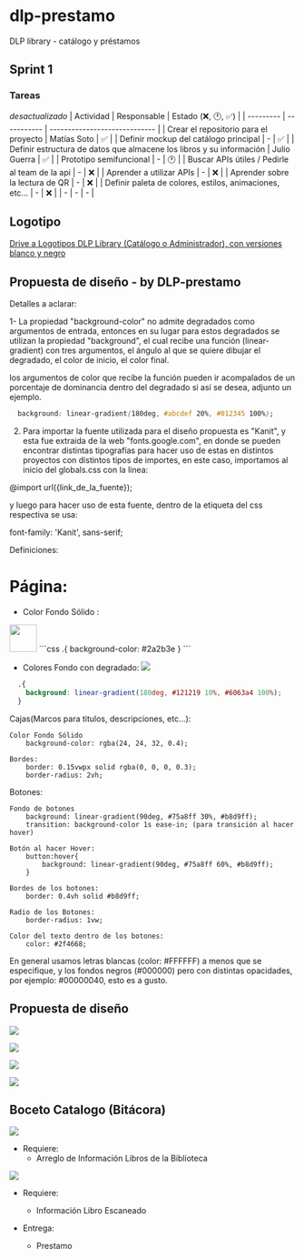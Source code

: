 # dlp-prestamo
DLP library - catálogo y préstamos

## Sprint 1
### Tareas
 *desactualizado*
| Actividad | Responsable | Estado (❌, 🕐, ✅) |
| --------- | ----------- | ----------------------------- |
| Crear el repositorio para el proyecto | Matías Soto | ✅ |
| Definir mockup del catálogo principal | - | ✅ |
| Definir estructura de datos que almacene los libros y su información | Julio Guerra | ✅ |
| Prototipo semifuncional | - | 🕐 |
| Buscar APIs útiles / Pedirle al team de la api | - | ❌ |
| Aprender a utilizar APIs | - | ❌ |
| Aprender sobre la lectura de QR | - | ❌ |
| Definir paleta de colores, estilos, animaciones, etc... | - | ❌ |
| - | - | - |

## Logotipo

[Drive a Logotipos DLP Library (Catálogo o Administrador), con versiones blanco y negro](https://drive.google.com/drive/folders/1jMX7kN7D6zTGZekeNZgAgEqKPmEGnNmA?usp=sharing)

## Propuesta de diseño - by DLP-prestamo

Detalles a aclarar:

1- La propiedad "background-color" no admite degradados como argumentos de entrada, entonces en su lugar para estos degradados se utilizan la propiedad "background", el cual recibe una función (linear-gradient) con tres argumentos, el ángulo al que se quiere dibujar el degradado, el color de inicio, el color final.

los argumentos de color que recibe la función pueden ir acompalados de un porcentaje de dominancia dentro del degradado si así se desea, adjunto un ejemplo.
```css
  background: linear-gradient(180deg, #abcdef 20%, #012345 100%);
```

2. Para importar la fuente utilizada para el diseño propuesta es "Kanit", y esta fue extraida de la web "fonts.google.com", en donde se pueden encontrar distintas tipografías para hacer uso de estas en distintos proyectos con distintos tipos de importes, en este caso, importamos al inicio del globals.css con la linea:

@import url({link_de_la_fuente});

y luego para hacer uso de esta fuente, dentro de la etiqueta del css respectiva se usa:

font-family: 'Kanit', sans-serif;

Definiciones:

# Página:

* Color Fondo Sólido :
<img src="https://github.com/LeaffLovesBingus/dlp-prestamo/blob/main/Graphics/color-fondo-solido.png" width="48">
```css
  .{
    background-color: #2a2b3e
  }
```

* Colores Fondo con degradado:
![](https://github.com/LeaffLovesBingus/dlp-prestamo/blob/main/Graphics/color-fondo-gradiente.png)
```css
  .{
    background: linear-gradient(180deg, #121219 10%, #6063a4 100%);
  }
```

Cajas(Marcos para titulos, descripciones, etc...):

    Color Fondo Sólido
        background-color: rgba(24, 24, 32, 0.4);
    
    Bordes:
        border: 0.15vwpx solid rgba(0, 0, 0, 0.3);
        border-radius: 2vh; 

Botones:

    Fondo de botones
        background: linear-gradient(90deg, #75a8ff 30%, #b8d9ff);
        transition: background-color 1s ease-in; (para transición al hacer hover)
    
    Botón al hacer Hover:
        button:hover{
            background: linear-gradient(90deg, #75a8ff 60%, #b8d9ff);
        }

    Bordes de los botones:
        border: 0.4vh solid #b8d9ff;

    Radio de los Botones:
        border-radius: 1vw;

    Color del texto dentro de los botones:
        color: #2f4668;

En general usamos letras blancas (color: #FFFFFF) a menos que se especifique, y los fondos negros (#000000) pero con distintas opacidades, por ejemplo: #00000040, esto es a gusto. 

## Propuesta de diseño

![](https://github.com/LeaffLovesBingus/dlp-prestamo/blob/main/Graphics/PaginaPrincipal.png)

![](https://github.com/LeaffLovesBingus/dlp-prestamo/blob/main/Graphics/Catalogo.png)

![](https://github.com/LeaffLovesBingus/dlp-prestamo/blob/main/Graphics/LandingPage.png)

![](https://github.com/LeaffLovesBingus/dlp-prestamo/blob/main/Graphics/Formulario.png)


## Boceto Catalogo (Bitácora)
![](https://github.com/LeaffLovesBingus/dlp-prestamo/blob/main/Graphics/mockup1.png)

- Requiere:
  - Arreglo de Información Libros de la Biblioteca
  
![](https://github.com/LeaffLovesBingus/dlp-prestamo/blob/main/Graphics/boceto-prestamo-devolucion.png)

- Requiere:
  - Información Libro Escaneado
  
- Entrega:
  - Prestamo
